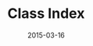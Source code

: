 ---
title: Class Index
linktitle: Classes
toc: false
type: specs
layout: glossary
date: "2015-03-16"
draft: false
specification: KBL
version: 2.4
menu:
  KBL-2.4:
    identifier: classes   
    weight: 100000

# Prev/next pager order (if `docs_section_pager` enabled in `params.toml`)
weight: 100000
---